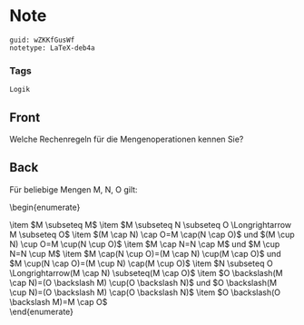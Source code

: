 # Note
```
guid: wZKKfGusWf
notetype: LaTeX-deb4a
```

### Tags
```
Logik
```

## Front
Welche Rechenregeln für die Mengenoperationen kennen Sie?

## Back
Für beliebige Mengen M, N, O gilt:<div>\begin{enumerate}
<div>\item $M \subseteq M$
\item $M \subseteq N \subseteq O \Longrightarrow M \subseteq O$
\item $(M \cap N) \cap O=M \cap(N \cap O)$ und $(M \cup N) \cup O=M \cup(N \cup O)$
\item $M \cap N=N \cap M$ und $M \cup N=N \cup M$
\item $M \cap(N \cup O)=(M \cap N) \cup(M \cap O)$ und $M \cup(N \cap O)=(M \cup N) \cap(M \cup O)$
\item $N \subseteq O \Longrightarrow(M \cap N) \subseteq(M \cap O)$
\item $O \backslash(M \cap N)=(O \backslash M) \cup(O \backslash N)$ und $O \backslash(M \cup N)=(O \backslash M) \cap(O \backslash N)$
\item $O \backslash(O \backslash M)=M \cap O$
</div></div><div>\end{enumerate}</div>
